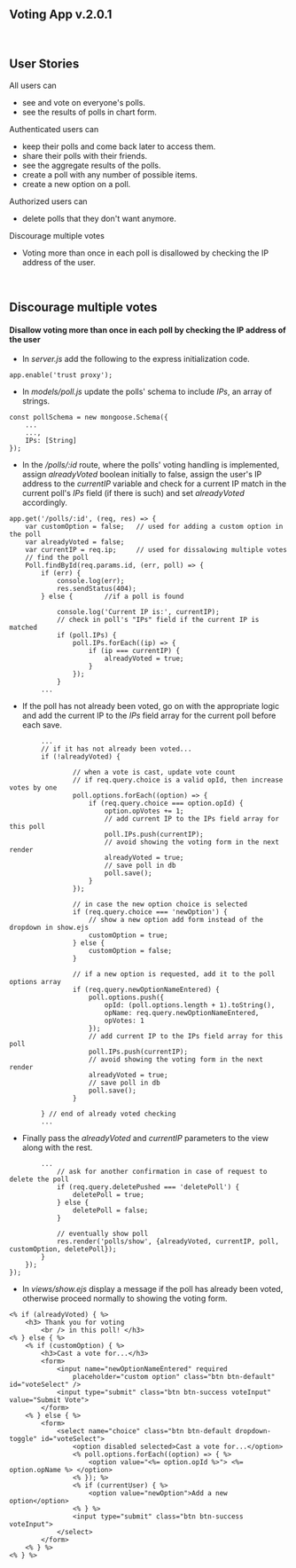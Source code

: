 ## Voting App v.2.0.1
&nbsp;

## User Stories

All users can
* see and vote on everyone's polls.
* see the results of polls in chart form.

Authenticated users can
* keep their polls and come back later to access them.
* share their polls with their friends.
* see the aggregate results of the polls.
* create a poll with any number of possible items.
* create a new option on a poll.

Authorized users can
* delete polls that they don't want anymore.

Discourage multiple votes
* Voting more than once in each poll is disallowed by checking the IP address of the user.




&nbsp;
## Discourage multiple votes

#### Disallow voting more than once in each poll by checking the IP address of the user

* In *server.js* add the following to the express initialization code.
```
app.enable('trust proxy');
```

* In *models/poll.js* update the polls' schema to include *IPs*, an array of strings.
```
const pollSchema = new mongoose.Schema({
	...
	...,
	IPs: [String]
});
```

* In the */polls/:id* route, where the polls' voting handling is implemented, assign *alreadyVoted* boolean initially to false, assign the user's IP address to the *currentIP* variable and check for a current IP match in the current poll's *IPs* field (if there is such) and set *alreadyVoted* accordingly.  
```
app.get('/polls/:id', (req, res) => {
	var customOption = false;	// used for adding a custom option in the poll
	var alreadyVoted = false;
	var currentIP = req.ip;		// used for dissalowing multiple votes
	// find the poll
	Poll.findById(req.params.id, (err, poll) => {
		if (err) {
			console.log(err);
			res.sendStatus(404);
		} else {		//if a poll is found

			console.log('Current IP is:', currentIP);
			// check in poll's "IPs" field if the current IP is matched
			if (poll.IPs) {
				poll.IPs.forEach((ip) => {
					if (ip === currentIP) {
						alreadyVoted = true;
					}
				});
			}
		...
```
* If the poll has not already been voted, go on with the appropriate logic and add the current IP to the *IPs* field array for the current poll before each save.
```
		...
		// if it has not already been voted...
		if (!alreadyVoted) {

				// when a vote is cast, update vote count
				// if req.query.choice is a valid opId, then increase votes by one
				poll.options.forEach((option) => {
					if (req.query.choice === option.opId) {
						option.opVotes += 1;
						// add current IP to the IPs field array for this poll
						poll.IPs.push(currentIP);
						// avoid showing the voting form in the next render
						alreadyVoted = true;
						// save poll in db
						poll.save();
					}
				});

				// in case the new option choice is selected
				if (req.query.choice === 'newOption') {
					// show a new option add form instead of the dropdown in show.ejs
					customOption = true;
				} else {
					customOption = false;
				}

				// if a new option is requested, add it to the poll options array
				if (req.query.newOptionNameEntered)	{
					poll.options.push({
						opId: (poll.options.length + 1).toString(),
						opName: req.query.newOptionNameEntered,
						opVotes: 1
					});
					// add current IP to the IPs field array for this poll
					poll.IPs.push(currentIP);
					// avoid showing the voting form in the next render
					alreadyVoted = true;
					// save poll in db
					poll.save();
				}

		} // end of already voted checking
		...
```
* Finally pass the *alreadyVoted* and *currentIP* parameters to the view along with the rest.
```
		...
			// ask for another confirmation in case of request to delete the poll
			if (req.query.deletePushed === 'deletePoll') {
				deletePoll = true;
			} else {
				deletePoll = false;
			}

			// eventually show poll
			res.render('polls/show', {alreadyVoted, currentIP, poll, customOption, deletePoll});
		}
	});
});
```

* In *views/show.ejs* display a message if the poll has already been voted, otherwise proceed normally to showing the voting form.
```
<% if (alreadyVoted) { %>
	<h3> Thank you for voting
		<br /> in this poll! </h3>
<% } else { %>
	<% if (customOption) { %>
		<h3>Cast a vote for...</h3>
		<form>
			<input name="newOptionNameEntered" required
				placeholder="custom option" class="btn btn-default" id="voteSelect" />
			<input type="submit" class="btn btn-success voteInput" value="Submit Vote">
		</form>
	<% } else { %>
		<form>
			<select name="choice" class="btn btn-default dropdown-toggle" id="voteSelect">
				<option disabled selected>Cast a vote for...</option>
				<% poll.options.forEach((option) => { %>
					<option value="<%= option.opId %>"> <%= option.opName %> </option>
				<% }); %>
				<% if (currentUser) { %>
					<option value="newOption">Add a new option</option>
				<% } %>
				<input type="submit" class="btn btn-success voteInput">
			</select>
		</form>
	<% } %>
<% } %>
```
